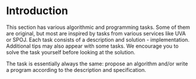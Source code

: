 # Introduction

This section has various algorithmic and programming tasks. Some of them are original, but most are inspired by tasks from various services like UVA or SPOJ. Each task consists of a description and solution - implementation. Additional tips may also appear with some tasks. We encourage you to solve the task yourself before looking at the solution.

The task is essentially always the same: propose an algorithm and/or write a program according to the description and specification.
